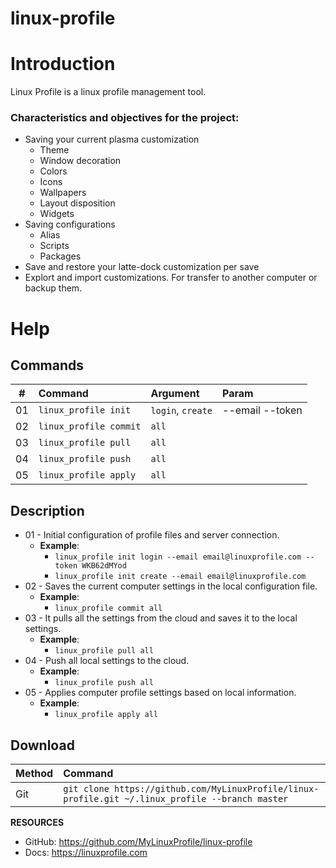 # linux-profile

# Introduction
Linux Profile is a linux profile management tool.


### Characteristics and objectives for the project:
- Saving your current plasma customization
    - Theme
    - Window decoration
    - Colors
    - Icons
    - Wallpapers
    - Layout disposition
    - Widgets
- Saving configurations
    - Alias
    - Scripts
    - Packages
- Save and restore your latte-dock customization per save
- Explort and import customizations. For transfer to another computer or backup them.

# Help

## Commands

| #      | Command                        | Argument              | Param           |
|--------|:-------------------------------|:----------------------|:----------------|
| 01     | ``linux_profile init``         | ``login``, ``create`` |--email --token  |
| 02     | ``linux_profile commit``       | ``all``               |                 |
| 03     | ``linux_profile pull``         | ``all``               |                 |
| 04     | ``linux_profile push``         | ``all``               |                 |
| 05     | ``linux_profile apply``        | ``all``               |                 |

## Description
- 01 - Initial configuration of profile files and server connection.
  - **Example**: 
    - ``linux_profile init login --email email@linuxprofile.com --token WKB62dMYod``
    - ``linux_profile init create --email email@linuxprofile.com``
- 02 - Saves the current computer settings in the local configuration file.
  - **Example**: 
    - ``linux_profile commit all``
- 03 - It pulls all the settings from the cloud and saves it to the local settings.
  - **Example**: 
    - ``linux_profile pull all``
- 04 - Push all local settings to the cloud.
  - **Example**: 
    - ``linux_profile push all``
- 05 - Applies computer profile settings based on local information.
  - **Example**: 
    - ``linux_profile apply all``

## Download

| Method  | Command                                                                                                    |
|-------- |:-----------------------------------------------------------------------------------------------------------|
| Git     | ``git clone https://github.com/MyLinuxProfile/linux-profile.git ~/.linux_profile --branch master``         |

**RESOURCES**
- GitHub: https://github.com/MyLinuxProfile/linux-profile
- Docs:   https://linuxprofile.com
